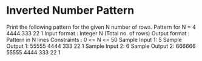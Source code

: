 # Inverted Number Pattern

Print the following pattern for the given N number of rows.
Pattern for N = 4
4444
333
22
1
Input format :
Integer N (Total no. of rows)
Output format :
Pattern in N lines
Constraints :
0 <= N <= 50
Sample Input 1:
5
Sample Output 1:
55555 
4444
333
22
1
Sample Input 2:
6
Sample Output 2:
666666
55555 
4444
333
22
1